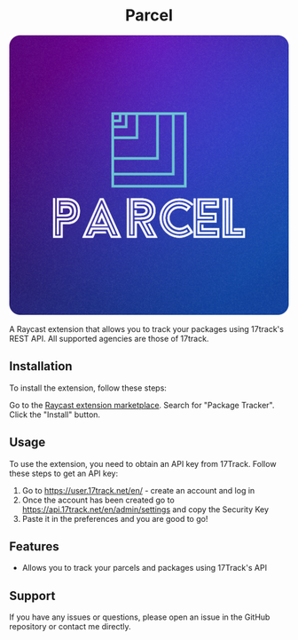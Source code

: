 <div align="center">
<h1>Parcel</h1>

![Package Tracker Icon](./media/icon.png "This was generated by AI")

</div>
A Raycast extension that allows you to track your packages using 17track's REST API.  All supported agencies are those of 17track.

## Installation

To install the extension, follow these steps:

Go to the [Raycast extension marketplace](https://raycast.com/extensions).
Search for "Package Tracker".
Click the "Install" button.

## Usage

To use the extension, you need to obtain an API key from 17Track. Follow these steps to get an API key:

1. Go to https://user.17track.net/en/ - create an account and log in
2. Once the account has been created go to https://api.17track.net/en/admin/settings and copy the Security Key
3. Paste it in the preferences and you are good to go!

## Features

- Allows you to track your parcels and packages using 17Track's API

## Support

If you have any issues or questions, please open an issue in the GitHub repository or contact me directly.

